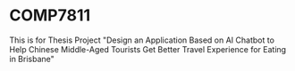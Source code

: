 # COMP7811
This is for Thesis Project "Design an Application Based on AI Chatbot to Help Chinese Middle-Aged Tourists Get Better Travel Experience for Eating in Brisbane"
